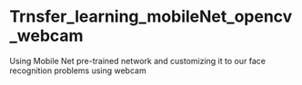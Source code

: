 # Trnsfer_learning_mobileNet_opencv_webcam
Using Mobile Net pre-trained network  and customizing it to our face recognition problems using webcam  
